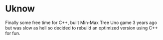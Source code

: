 # Uknow

Finally some free time for C++, built Min-Max Tree Uno game 3 years ago but was slow as hell so decided to rebuild an optimized version using C++ for fun.
